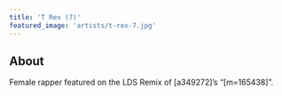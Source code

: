 ```yaml
---
title: 'T Rex (7)'
featured_image: 'artists/t-rex-7.jpg'
---
```


## About

Female rapper featured on the LDS Remix of [a349272]’s “[m=165438]”.
